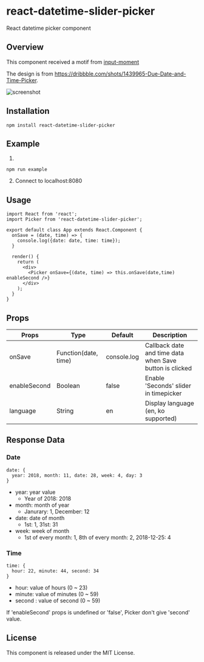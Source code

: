 # react-datetime-slider-picker

React datetime picker component

## Overview

This component received a motif from [input-moment](https://github.com/wangzuo/input-moment)

The design is from https://dribbble.com/shots/1439965-Due-Date-and-Time-Picker.

![screenshot](https://user-images.githubusercontent.com/30774607/48204754-ec69bc80-e3ad-11e8-8542-a1e04e824fdb.png)

## Installation

```
npm install react-datetime-slider-picker
```

## Example

1. 
```
npm run example
```

2. Connect to localhost:8080

## Usage

```
import React from 'react';
import Picker from 'react-datetime-slider-picker';

export default class App extends React.Component {
  onSave = (date, time) => {
    console.log({date: date, time: time});
  }
  
  render() {
    return (
      <div>
        <Picker onSave={(date, time) => this.onSave(date,time) enableSecond />}
      </div>
    );
  }
}
```
## Props

| Props  |  Type  |    Default    | Description |
| ------ | ------ |------------- | ----------- |
| onSave | Function(date, time) | console.log | Callback date and time data when Save button is clicked |
| enableSecond | Boolean | false | Enable 'Seconds' slider in timepicker |
| language | String | en | Display language (en, ko supported) |

## Response Data

### Date

```
date: {
  year: 2018, month: 11, date: 28, week: 4, day: 3
}
```
- year: year value
    - Year of 2018: 2018
- month: month of year
    - Janurary: 1, December: 12
- date: date of month
    - 1st: 1, 31st: 31
- week: week of month
    - 1st of every month: 1, 8th of every month: 2, 2018-12-25: 4

### Time

```
time: {
  hour: 22, minute: 44, second: 34
}
```

- hour: value of hours (0 ~ 23)
- minute: value of minutes (0 ~ 59)
- second : value of second (0 ~ 59)

If 'enableSecond' props is undefined or 'false', Picker don't give 'second' value.

## License

This component is released under the MIT License.
